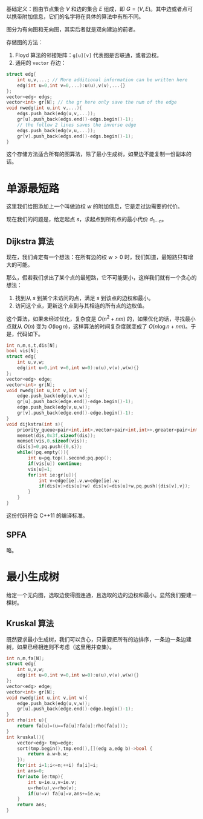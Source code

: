 基础定义：图由节点集合 $V$ 和边的集合 $E$ 组成，即 $G=(V,E)$。其中边或者点可以携带附加信息，它们的名字将在具体的算法中有所不同。

图分为有向图和无向图，其实后者就是双向建边的前者。

存储图的方法：

1. Floyd 算法的邻接矩阵：`g[u][v]` 代表图是否联通，或者边权。
2. 通用的 `vector` 存边：
```cpp
struct edg{
    int u,v,...; // More additional information can be written here
    edg(int u=0,int v=0,...):u(u),v(v),...{}
};
vector<edg> edgs;
vector<int> gr[N]; // the gr here only save the num of the edge
void nwedg(int u,int v,...){
    edgs.push_back(edg(u,v,...));
    gr[u].push_back(edgs.end()-edgs.begin()-1);
    // the follow 2 lines saves the inverse edge
    edgs.push_back(edg(v,u,...));
    gr[v].push_back(edgs.end()-edgs.begin()-1);
}
```
这个存储方法适合所有的图算法，除了最小生成树，如果边不能复制一份副本的话。

# 单源最短路

这里我们给图添加上一个叫做边权 $w$ 的附加信息，它是走过边需要的代价。

现在我们的问题是，给定起点 $s$，求起点到所有点的最小代价 $d_{1\cdots n}$。

## Dijkstra 算法

现在，我们肯定有一个想法：在所有边的权 $w>0$ 时，我们知道，最短路只有增大的可能。

那么，假若我们求出了某个点的最短路，它不可能更小，这样我们就有一个贪心的想法：

1. 找到从 $s$ 到某个未访问的点，满足 $s$ 到该点的边权和最小。
2. 访问这个点，更新这个点到与其相连的所有点的边权值。

这个算法，如果未经过优化，复杂度是 $O(n^2+nm)$ 的，如果优化的话，寻找最小点就从 $O(n)$ 变为 $O(\log n)$，这样算法的时间复杂度就变成了 $O(n\log n+nm)$。于是，代码如下。

```cpp
int n,m,s,t,dis[N];
bool vis[N];
struct edg{
    int u,v,w;
    edg(int u=0,int v=0,int w=0):u(u),v(v),w(w){}
};
vector<edg> edge;
vector<int> gr[N];
void nwedg(int u,int v,int w){
    edge.push_back(edg(u,v,w));
    gr[u].push_back(edge.end()-edge.begin()-1);
    edge.push_back(edg(v,u,w));
    gr[v].push_back(edge.end()-edge.begin()-1);
}
void dijkstra(int s){
    priority_queue<pair<int,int>,vector<pair<int,int>>,greater<pair<int,int>>> pq;
    memset(dis,0x3f,sizeof(dis));
    memset(vis,0,sizeof(vis));
    dis[s]=0,pq.push({0,s});
    while(!pq.empty()){
        int u=pq.top().second;pq.pop();
        if(vis[u]) continue;
        vis[u]=1;
        for(int ie:gr[u]){
            int v=edge[ie].v,w=edge[ie].w;
            if(dis[v]>dis[u]+w) dis[v]=dis[u]+w,pq.push({dis[v],v});
        }
    }
}
```

这份代码符合 C++11 的编译标准。

## SPFA

略。

# 最小生成树

给定一个无向图，选取边使得图连通，且选取的边的边权和最小。显然我们要建一棵树。

## Kruskal 算法

既然要求最小生成树，我们可以贪心，只需要把所有的边排序，一条边一条边建树，如果已经相连则不考虑（这里用并查集）。

```cpp
int n,m,fa[N];
struct edg{
    int u,v,w;
    edg(int u=0,int v=0,int w=0):u(u),v(v),w(w){}
};
vector<edg> edge;
vector<int> gr[N];
void nwedg(int u,int v,int w){
    edge.push_back(edg(u,v,w));
    gr[u].push_back(edge.end()-edge.begin()-1);
}
int rho(int u){
    return fa[u]=(u==fa[u]?fa[u]:rho(fa[u]));
}
int kruskal(){
    vector<edg> tmp=edge;
    sort(tmp.begin(),tmp.end(),[](edg a,edg b)->bool {
        return a.w<b.w;
    });
    for(int i=1;i<=n;++i) fa[i]=i;
    int ans=0;
    for(auto ie:tmp){
        int u=ie.u,v=ie.v;
        u=rho(u),v=rho(v);
        if(u!=v) fa[u]=v,ans+=ie.w;
    }
    return ans;
}
```
